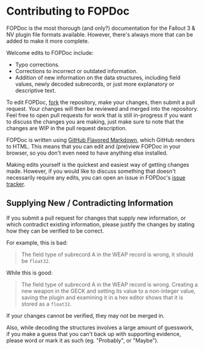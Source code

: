 Contributing to FOPDoc
======================

FOPDoc is the most thorough (and only?) documentation for the Fallout 3 & NV plugin file formats available. However, there's always more that can be added to make it more complete.

Welcome edits to FOPDoc include:

* Typo corrections.
* Corrections to incorrect or outdated information.
* Addition of new information on the data structures, including field values, newly decoded subrecords, or just more explanatory or descriptive text.

To edit FOPDoc, [fork](https://guides.github.com/activities/forking/) the repository, make your changes, then submit a pull request. Your changes will then be reviewed and merged into the repository. Feel free to open pull requests for work that is still in-progress if you want to discuss the changes you are making, just make sure to note that the changes are WIP in the pull request description.

FOPDoc is written using [GitHub Flavored Markdown](https://guides.github.com/features/mastering-markdown/), which GitHub renders to HTML. This means that you can edit and (pre)view FOPDoc in your browser, so you don't even need to have anything else installed.

Making edits yourself is the quickest and easiest way of getting changes made. However, if you would like to discuss something that doesn't necessarily require any edits, you can open an issue in FOPDoc's [issue tracker](https://github.com/WrinklyNinja/fopdoc/issues). 

## Supplying New / Contradicting Information

If you submit a pull request for changes that supply new information, or which contradict existing information, please justify the changes by stating how they can be verified to be correct. 

For example, this is bad:

> The field type of subrecord A in the WEAP record is wrong, it should be `float32`.

While this is good:

> The field type of subrecord A in the WEAP record is wrong. Creating a new weapon in the GECK and setting its value to a non-integer value, saving the plugin and examining it in a hex editor shows that it is stored as a `float32`.

If your changes cannot be verified, they may not be merged in.

Also, while decoding the structures involves a large amount of guesswork, if you make a guess that you can't back up with supporting evidence, please word or mark it as such (eg. "Probably", or "Maybe").
